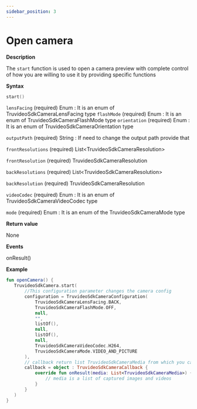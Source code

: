 ```yaml
--- 
sidebar_position: 3
---
```

# Open camera
**Description**

The `start` function is used to open a camera preview with complete control of how you are willing to use it by providing specific functions

**Syntax**
```kotlin
start()
```
`lensFacing` (required) Enum :
    It is an enum of TruvideoSdkCameraLensFacing type 
`flashMode` (required) Enum :
   It is an enum of TruvideoSdkCameraFlashMode type
`orientation` (required) Enum :
   It is an enum of TruvideoSdkCameraOrientation type 

`outputPath` (required) String :
   If need to change the output path provide that 

`frontResolutions` (required) List&lt;TruvideoSdkCameraResolution&gt;

`frontResolution` (required) TruvideoSdkCameraResolution

`backResolutions` (required) List&lt;TruvideoSdkCameraResolution&gt;

`backResolution` (required) TruvideoSdkCameraResolution

`videoCodec` (required) Enum :
   It is an enum of TruvideoSdkCameraVideoCodec type 

`mode` (required) Enum :
   It is an enum of the TruvideoSdkCameraMode type 


**Return value**

None


**Events**

onResult()

**Example**
```kotlin
fun openCamera() {
   TruvideoSdkCamera.start(
       //This configuration parameter changes the camera config
       configuration = TruvideoSdkCameraConfiguration(
           TruvideoSdkCameraLensFacing.BACK,
           TruvideoSdkCameraFlashMode.OFF,
           null,
           "",
           listOf(),
           null,
           listOf(),
           null,
           TruvideoSdkCameraVideoCodec.H264,
           TruvideoSdkCameraMode.VIDEO_AND_PICTURE
       ),
       // callback return list TruvideoSdkCameraMedia from which you can get the file path
       callback = object : TruvideoSdkCameraCallback {
           override fun onResult(media: List<TruvideoSdkCameraMedia>) {
               // media is a list of captured images and videos 
           }
       }
   )
}
```
